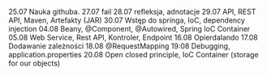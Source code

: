 25.07   Nauka githuba.
27.07   fail
28.07	refleksja, adnotacje
29.07	API, REST API, Maven, Artefakty (JAR)
30.07	Wstęp do springa, IoC, dependency injection
04.08	Beany, @Component, @Autowired, Spring IoC Container
05.08	Web Service, Rest API, Kontroler, Endpoint
16.08	Opierdalando
17.08	Dodawanie zależności
18.08	@RequestMapping
19:08	Debugging, application.properties
20.08	Open closed principle, IoC Container (storage for our objects)
